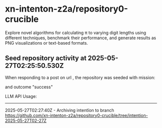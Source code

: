 # xn-intenton-z2a/repository0-crucible
Explore novel algorithms for calculating π to varying digit lengths using different techniques, benchmark their performance, and generate results as PNG visualizations or text-based formats.

## Seed repository activity at 2025-05-27T02:25:50.530Z

When responding to a post on url , the repository was seeded with mission:



and outcome "success"

LLM API Usage:

---

2025-05-27T02:27:40Z - Archiving intentïon to branch https://github.com/xn-intenton-z2a/repository0-crucible/tree/intention-2025-05-27T02-27Z

